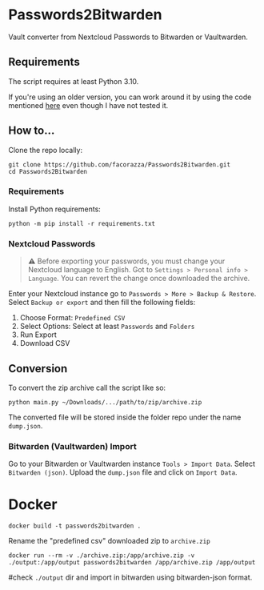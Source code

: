 # Passwords2Bitwarden

Vault converter from Nextcloud Passwords to Bitwarden or Vaultwarden.

## Requirements

The script requires at least Python 3.10.

If you're using an older version, you can work around it by using the code mentioned [here](https://github.com/facorazza/Passwords2Bitwarden/issues/8) even though I have not tested it. 

## How to...

Clone the repo locally:

```
git clone https://github.com/facorazza/Passwords2Bitwarden.git
cd Passwords2Bitwarden
```

### Requirements

Install Python requirements:

```
python -m pip install -r requirements.txt
```

### Nextcloud Passwords

> :warning: Before exporting your passwords, you must change your Nextcloud language to English. Got to `Settings > Personal info > Language`. You can revert the change once downloaded the archive.

Enter your Nextcloud instance go to `Passwords > More > Backup & Restore`. Select `Backup or export` and then fill the following fields:

1. Choose Format: `Predefined CSV`
2. Select Options: Select at least `Passwords` and `Folders`
3. Run Export
4. Download CSV

## Conversion

To convert the zip archive call the script like so:

```
python main.py ~/Downloads/.../path/to/zip/archive.zip
```

The converted file will be stored inside the folder repo under the name `dump.json`.

### Bitwarden (Vaultwarden) Import

Go to your Bitwarden or Vaultwarden instance `Tools > Import Data`. Select `Bitwarden (json)`. Upload the `dump.json` file and click on `Import Data`.



# Docker

`docker build -t passwords2bitwarden .`

Rename the "predefined csv" downloaded zip to `archive.zip`

`docker run --rm -v ./archive.zip:/app/archive.zip -v ./output:/app/output passwords2bitwarden /app/archive.zip /app/output`

#check `./output` dir and import in bitwarden using bitwarden-json format.
